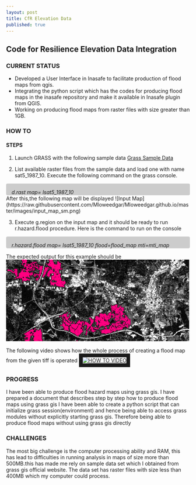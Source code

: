```yaml
---
layout: post
title: CfR Elevation Data
published: true
---
```


## Code for Resilience Elevation Data Integration


### CURRENT STATUS
* Developed a User Interface in Inasafe to facilitate production of flood maps from qgis.
* Integrating the python script which has the codes for producing flood maps in the inasafe repository and make it available in Inasafe plugin  from QGIS.
* Working on producing flood maps from raster files with size greater than 1GB.

### HOW TO 

#### STEPS

1. Launch GRASS with the following sample data [Grass Sample Data](https://grass.osgeo.org/grass64/manuals/helptext.html)

2. List available raster files from the sample data and load one 
with name sat5_1987_10.
Execute the following command on the grass console.
<div style="font-style:italic; background-color:#CCC; border-radius:4px; padding:3% 2% 0 3%;">
   d.rast map= lsat5_1987_10
</div>
After this,the following map will be displayed
![Input Map](https://raw.githubusercontent.com/Mloweedgar/Mloweedgar.github.io/master/images/input_map_sm.png)

3. Execute g.region on the input map and it should be ready to run r.hazard.flood procedure.
Here is the command to run on the console
<div style="font-style:italic; background-color:#CCC; border-radius:4px; padding:3% 2% 0 3%;">
r.hazard.flood map= lsat5_1987_10  flood=flood_map mti=mti_map
</div>

The expected output for this example should be 
![Flood Map](https://raw.githubusercontent.com/Mloweedgar/Mloweedgar.github.io/master/images/flood_hazard_map.png)



The following video shows how the whole process of creating a flood map from the given tiff is operated
<a href="http://www.youtube.com/watch?feature=player_embedded&v=1ctU3jJewrk=youtu.be
" target="_blank"><img src="http://img.youtube.com/vi/1ctU3jJewrk=youtu.be/0.jpg" 
alt="HOW TO VIDEO" width="720" height="250" border="10" />
</a>



### PROGRESS 
I have been able to produce flood hazard maps using grass gis. I have prepared a document that describes step by step how to produce flood maps using grass gis
I have been able to create a python script that can initialize grass session(environment) and hence being able to access grass modules without explicitly starting grass gis. Therefore being able to produce flood maps without using grass gis directly


### CHALLENGES
The most big challenge is the computer processing ability and RAM, this has lead to difficulties in running analysis in maps of size more than 500MB.this has made me rely on sample data set which I obtained from grass gis official website. The data set has raster files with size less than 400MB which my computer could process.
